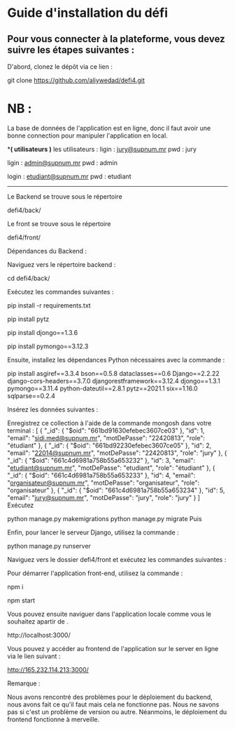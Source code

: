 
# Guide d'installation du défi
## Pour vous connecter à la plateforme, vous devez suivre les étapes suivantes :

D'abord, clonez le dépôt via ce lien :

git clone https://github.com/aliywedad/defi4.git



# NB : 
La base de données de l'application est en ligne, donc il faut avoir une bonne connection pour manipuler l'application en local.

*************************************( utilisateurs )************************************
les utilisateurs :
ligin : jury@supnum.mr
pwd : jury

ligin : admin@supnum.mr
pwd : admin

login : etudiant@supnum.mr
pwd : etudiant
************************************************************************************************


Le Backend se trouve sous le répertoire

defi4/back/

Le front se trouve sous le répertoire

defi4/front/

Dépendances du Backend :

Naviguez vers le répertoire backend :


cd defi4/back/

Exécutez les commandes suivantes :


pip install -r requirements.txt

pip install pytz

pip install djongo==1.3.6

pip install pymongo==3.12.3


Ensuite, installez les dépendances Python nécessaires avec la commande :


pip install asgiref==3.3.4 bson==0.5.8 dataclasses==0.6 Django==2.2.22 django-cors-headers==3.7.0 djangorestframework==3.12.4 djongo==1.3.1 pymongo==3.11.4 python-dateutil==2.8.1 pytz==2021.1 six==1.16.0 sqlparse==0.2.4


Insérez les données suivantes :

Enregistrez ce collection à l'aide de la commande mongosh dans votre terminal :
[
  {
    "_id": {
      "$oid": "661bd91630efebec3607ce03"
    },
    "id": 1,
    "email": "sidi.med@supnum.mr",
    "motDePasse": "22420813",
    "role": "étudiant"
  },
  {
    "_id": {
      "$oid": "661bd92230efebec3607ce05"
    },
    "id": 2,
    "email": "22014@supnum.mr",
    "motDePasse": "22420813",
    "role": "jury"
  },
  {
    "_id": {
      "$oid": "661c4d6981a758b55a653232"
    },
    "id": 3,
    "email": "etudiant@supnum.mr",
    "motDePasse": "etudiant",
    "role": "étudiant"
  },
  {
    "_id": {
      "$oid": "661c4d6981a758b55a653233"
    },
    "id": 4,
    "email": "organisateur@supnum.mr",
    "motDePasse": "organisateur",
    "role": "organisateur"
  },
  {
    "_id": {
      "$oid": "661c4d6981a758b55a653234"
    },
    "id": 5,
    "email": "jury@supnum.mr",
    "motDePasse": "jury",
    "role": "jury"
  }
]
Exécutez

python manage.py makemigrations
python manage.py migrate
Puis

Enfin, pour lancer le serveur Django, utilisez la commande :

python manage.py runserver



Naviguez vers le dossier defi4/front et exécutez les commandes suivantes :

Pour démarrer l'application front-end, utilisez la commande :

npm i

npm start

Vous pouvez ensuite naviguer dans l'application locale comme vous le souhaitez apartir de .

http://localhost:3000/

Vous pouvez y accéder au frontend de l'application sur le server en ligne via le lien suivant  : 

http://165.232.114.213:3000/

Remarque :

Nous avons rencontré des problèmes pour le déploiement du backend, nous avons fait ce qu'il faut mais cela ne fonctionne pas. Nous ne savons pas si c'est un problème de version ou autre. Néanmoins, le déploiement du frontend fonctionne à merveille.
